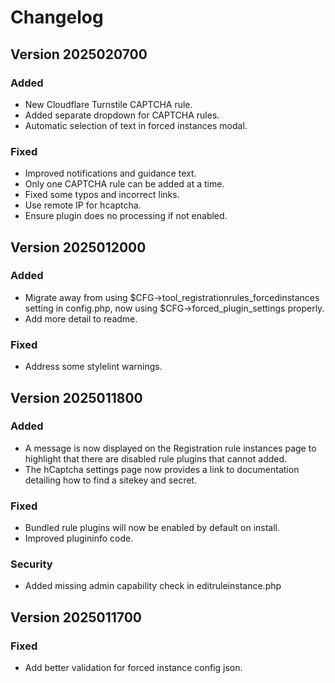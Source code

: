 # Changelog

## Version 2025020700

### Added

- New Cloudflare Turnstile CAPTCHA rule.
- Added separate dropdown for CAPTCHA rules.
- Automatic selection of text in forced instances modal.

### Fixed

- Improved notifications and guidance text.
- Only one CAPTCHA rule can be added at a time.
- Fixed some typos and incorrect links.
- Use remote IP for hcaptcha.
- Ensure plugin does no processing if not enabled.

## Version 2025012000

### Added

- Migrate away from using $CFG->tool_registrationrules_forcedinstances setting in config.php, now using $CFG->forced_plugin_settings properly.
- Add more detail to readme.

### Fixed

- Address some stylelint warnings.

## Version 2025011800

### Added

- A message is now displayed on the Registration rule instances page to highlight that there are disabled rule plugins that cannot added.
- The hCaptcha settings page now provides a link to documentation detailing how to find a sitekey and secret.

### Fixed

- Bundled rule plugins will now be enabled by default on install.
- Improved plugininfo code.

### Security

- Added missing admin capability check in editruleinstance.php

## Version 2025011700

### Fixed

- Add better validation for forced instance config json.
